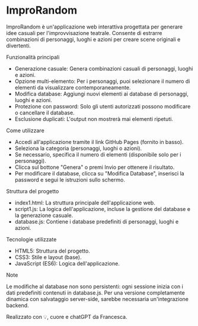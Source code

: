 # ImproRandom

ImproRandom è un'applicazione web interattiva progettata per generare idee casuali per l'improvvisazione teatrale. Consente di estrarre combinazioni di personaggi, luoghi e azioni per creare scene originali e divertenti.

Funzionalità principali
- Generazione casuale: Genera combinazioni casuali di personaggi, luoghi e azioni.
- Opzione multi-elemento: Per i personaggi, puoi selezionare il numero di elementi da visualizzare contemporaneamente.
- Modifica database: Aggiungi nuovi elementi ai database di personaggi, luoghi e azioni.
- Protezione con password: Solo gli utenti autorizzati possono modificare o cancellare il database.
- Esclusione duplicati: L'output non mostrerà mai elementi ripetuti.

Come utilizzare
- Accedi all'applicazione tramite il link GitHub Pages (fornito in basso).
- Seleziona la categoria (personaggi, luoghi o azioni).
- Se necessario, specifica il numero di elementi (disponibile solo per i personaggi).
- Clicca sul bottone "Genera" o premi Invio per ottenere il risultato.
- Per modificare il database, clicca su "Modifica Database", inserisci la password e segui le istruzioni sullo schermo.

Struttura del progetto
- index1.html: La struttura principale dell'applicazione web.
- script1.js: La logica dell'applicazione, incluse la gestione del database e la generazione casuale.
- database.js: Contiene i database predefiniti di personaggi, luoghi e azioni.

Tecnologie utilizzate
- HTML5: Struttura del progetto.
- CSS3: Stile e layout (base).
- JavaScript (ES6): Logica dell'applicazione.

Note

Le modifiche al database non sono persistenti: ogni sessione inizia con i dati predefiniti contenuti in database.js.
Per una versione completamente dinamica con salvataggio server-side, sarebbe necessaria un'integrazione backend.


Realizzato con 💡, cuore e chatGPT da Francesca.

